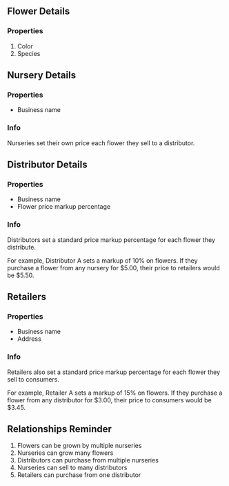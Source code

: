 ## Flower Details

### Properties

1. Color
1. Species

## Nursery Details

### Properties

* Business name

### Info

Nurseries set their own price each flower they sell to a distributor.

## Distributor Details

### Properties

* Business name
* Flower price markup percentage

### Info

Distributors set a standard price markup percentage for each flower they distribute.

For example, Distributor A sets a markup of 10% on flowers. If they purchase a flower from any nursery for $5.00, their price to retailers would be $5.50.

## Retailers

### Properties

* Business name
* Address

### Info

Retailers also set a standard price markup percentage for each flower they sell to consumers.

For example, Retailer A sets a markup of 15% on flowers. If they purchase a flower from any distributor for $3.00, their price to consumers would be $3.45.



## Relationships Reminder

1. Flowers can be grown by multiple nurseries
1. Nurseries can grow many flowers
1. Distributors can purchase from multiple nurseries
1. Nurseries can sell to many distributors
1. Retailers can purchase from one distributor